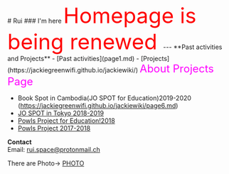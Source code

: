 <title>
Rui's HOMEPAGE
</title> 
# Rui
### I'm here

<font size="15" color="red">
Homepage is being renewed
</font>
---
**Past activities and Projects**
- [Past activities](page1.md)
- [Projects](https://jackiegreenwifi.github.io/jackiewiki/)

<font size="5" color="#ff00ff">
About Projects Page  
</font>

   - Book Spot in Cambodia(JO SPOT for Education)2019-2020
   (https://jackiegreenwifi.github.io/jackiewiki/page6.md)  
   - [ JO SPOT in Tokyo 2018-2019](https://jackiegreenwifi.github.io/jackiewiki/page2.md)  
   - [ PowIs Project for Education!2018](https://jackiegreenwifi.github.io/jackiewiki/page3.md)    
   - [ PowIs Project 2017-2018](https://jackiegreenwifi.github.io/jackiewiki/page1.md)  
  
**Contact**  
Email: rui.space@protonmail.ch


There are Photo→
   [PHOTO](page5.md)






